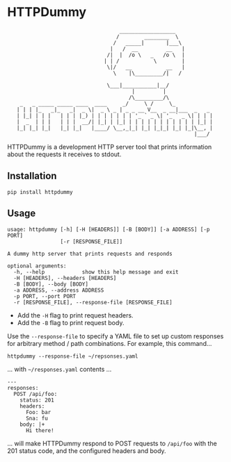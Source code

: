 # HTTPDummy

```
                                    __________________
                                   /        ________  \
                                  /   _____|       |___\
                                 |   /  __         __   |
                                /|  |  /o \   _   /o \  |  
                               | | /           \        |
                                \|/   __           __   |
                                  \    |\_________/|   /   
                                   \___|___________|__/                  
                                        |         |
                                       /\_________/\
    _   _ _____ _____ ____  ____     _/     \ /     \_
   | | | |_   _|_   _|  _ \|  _ \ _ | _ _ __ V__  _ __|___  _   _
   | |_| | | |   | | | |_) | | | | | | | '_ ` _ \| '_ ` _ \| | | |
   |  _  | | |   | | |  __/| |_| | |_| | | | | | | | | | | | |_| |
   |_| |_| |_|   |_| |_|   |____/ \__,_|_| |_| |_|_| |_| |_|\__, |
                                                            |___/
```

HTTPDummy is a development HTTP server tool that prints information about the requests it receives to stdout.

## Installation

```
pip install httpdummy
```

## Usage

```
usage: httpdummy [-h] [-H [HEADERS]] [-B [BODY]] [-a ADDRESS] [-p PORT]
                 [-r [RESPONSE_FILE]]

A dummy http server that prints requests and responds

optional arguments:
  -h, --help            show this help message and exit
  -H [HEADERS], --headers [HEADERS]
  -B [BODY], --body [BODY]
  -a ADDRESS, --address ADDRESS
  -p PORT, --port PORT
  -r [RESPONSE_FILE], --response-file [RESPONSE_FILE]
```

  - Add the `-H` flag to print request headers.
  - Add the `-B` flag to print request body.

Use the `--response-file` to specify a YAML file to set up custom responses for arbitrary method / path combinations. For example, this command...

```
httpdummy --response-file ~/repsonses.yaml
```

... with `~/responses.yaml` contents ...

```
---
responses:
  POST /api/foo:
    status: 201
    headers:
      Foo: bar
      Sna: fu
    body: |+
      Hi there!
```

... will make HTTPDummy respond to POST requests to `/api/foo` with the 201 status code, and the configured headers and body.
